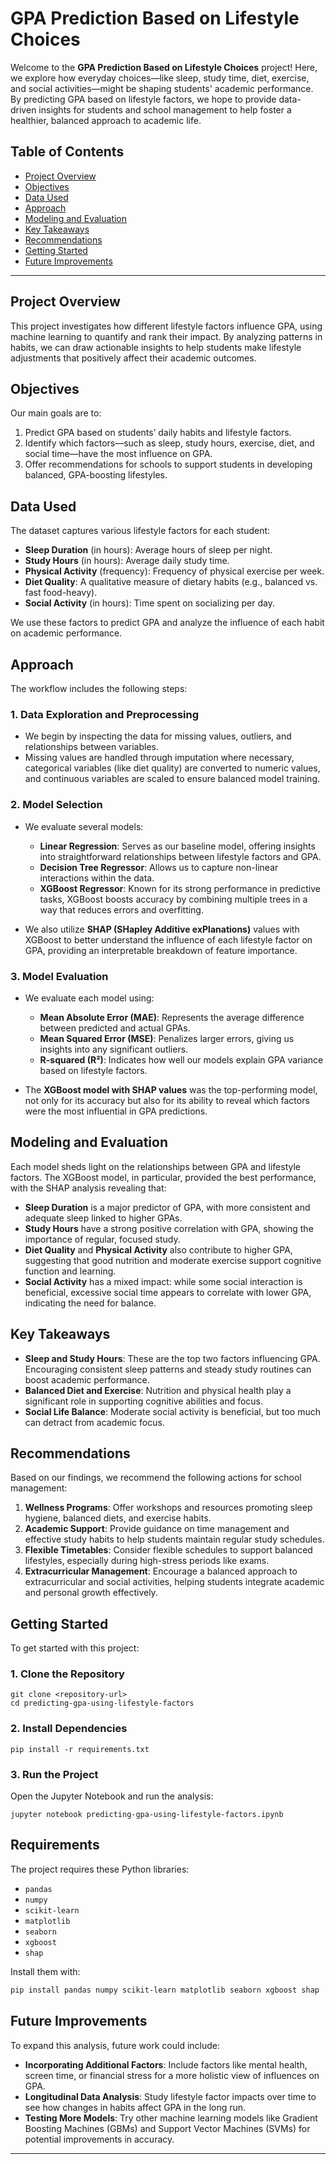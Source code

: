 # GPA Prediction Based on Lifestyle Choices

Welcome to the **GPA Prediction Based on Lifestyle Choices** project! Here, we explore how everyday choices—like sleep, study time, diet, exercise, and social activities—might be shaping students' academic performance. By predicting GPA based on lifestyle factors, we hope to provide data-driven insights for students and school management to help foster a healthier, balanced approach to academic life.

## Table of Contents

- [Project Overview](#project-overview)
- [Objectives](#objectives)
- [Data Used](#data-used)
- [Approach](#approach)
- [Modeling and Evaluation](#modeling-and-evaluation)
- [Key Takeaways](#key-takeaways)
- [Recommendations](#recommendations)
- [Getting Started](#getting-started)
- [Future Improvements](#future-improvements)

---

## Project Overview

This project investigates how different lifestyle factors influence GPA, using machine learning to quantify and rank their impact. By analyzing patterns in habits, we can draw actionable insights to help students make lifestyle adjustments that positively affect their academic outcomes.

## Objectives

Our main goals are to:
1. Predict GPA based on students’ daily habits and lifestyle factors.
2. Identify which factors—such as sleep, study hours, exercise, diet, and social time—have the most influence on GPA.
3. Offer recommendations for schools to support students in developing balanced, GPA-boosting lifestyles.

## Data Used

The dataset captures various lifestyle factors for each student:
- **Sleep Duration** (in hours): Average hours of sleep per night.
- **Study Hours** (in hours): Average daily study time.
- **Physical Activity** (frequency): Frequency of physical exercise per week.
- **Diet Quality**: A qualitative measure of dietary habits (e.g., balanced vs. fast food-heavy).
- **Social Activity** (in hours): Time spent on socializing per day.

We use these factors to predict GPA and analyze the influence of each habit on academic performance.

## Approach

The workflow includes the following steps:

### 1. Data Exploration and Preprocessing
   - We begin by inspecting the data for missing values, outliers, and relationships between variables.
   - Missing values are handled through imputation where necessary, categorical variables (like diet quality) are converted to numeric values, and continuous variables are scaled to ensure balanced model training.

### 2. Model Selection
   - We evaluate several models:
     - **Linear Regression**: Serves as our baseline model, offering insights into straightforward relationships between lifestyle factors and GPA.
     - **Decision Tree Regressor**: Allows us to capture non-linear interactions within the data.
     - **XGBoost Regressor**: Known for its strong performance in predictive tasks, XGBoost boosts accuracy by combining multiple trees in a way that reduces errors and overfitting.
   
   - We also utilize **SHAP (SHapley Additive exPlanations)** values with XGBoost to better understand the influence of each lifestyle factor on GPA, providing an interpretable breakdown of feature importance.

### 3. Model Evaluation
   - We evaluate each model using:
     - **Mean Absolute Error (MAE)**: Represents the average difference between predicted and actual GPAs.
     - **Mean Squared Error (MSE)**: Penalizes larger errors, giving us insights into any significant outliers.
     - **R-squared (R²)**: Indicates how well our models explain GPA variance based on lifestyle factors.
   
   - The **XGBoost model with SHAP values** was the top-performing model, not only for its accuracy but also for its ability to reveal which factors were the most influential in GPA predictions.

## Modeling and Evaluation

Each model sheds light on the relationships between GPA and lifestyle factors. The XGBoost model, in particular, provided the best performance, with the SHAP analysis revealing that:

- **Sleep Duration** is a major predictor of GPA, with more consistent and adequate sleep linked to higher GPAs.
- **Study Hours** have a strong positive correlation with GPA, showing the importance of regular, focused study.
- **Diet Quality** and **Physical Activity** also contribute to higher GPA, suggesting that good nutrition and moderate exercise support cognitive function and learning.
- **Social Activity** has a mixed impact: while some social interaction is beneficial, excessive social time appears to correlate with lower GPA, indicating the need for balance.

## Key Takeaways

- **Sleep and Study Hours**: These are the top two factors influencing GPA. Encouraging consistent sleep patterns and steady study routines can boost academic performance.
- **Balanced Diet and Exercise**: Nutrition and physical health play a significant role in supporting cognitive abilities and focus.
- **Social Life Balance**: Moderate social activity is beneficial, but too much can detract from academic focus.

## Recommendations

Based on our findings, we recommend the following actions for school management:

1. **Wellness Programs**: Offer workshops and resources promoting sleep hygiene, balanced diets, and exercise habits.
2. **Academic Support**: Provide guidance on time management and effective study habits to help students maintain regular study schedules.
3. **Flexible Timetables**: Consider flexible schedules to support balanced lifestyles, especially during high-stress periods like exams.
4. **Extracurricular Management**: Encourage a balanced approach to extracurricular and social activities, helping students integrate academic and personal growth effectively.

## Getting Started

To get started with this project:

### 1. Clone the Repository
   ```
   git clone <repository-url>
   cd predicting-gpa-using-lifestyle-factors
   ```

### 2. Install Dependencies
   ```
   pip install -r requirements.txt
   ```

### 3. Run the Project
   Open the Jupyter Notebook and run the analysis:
   ```
   jupyter notebook predicting-gpa-using-lifestyle-factors.ipynb
   ```

## Requirements

The project requires these Python libraries:
- `pandas`
- `numpy`
- `scikit-learn`
- `matplotlib`
- `seaborn`
- `xgboost`
- `shap`

Install them with:
```bash
pip install pandas numpy scikit-learn matplotlib seaborn xgboost shap
```

## Future Improvements

To expand this analysis, future work could include:
- **Incorporating Additional Factors**: Include factors like mental health, screen time, or financial stress for a more holistic view of influences on GPA.
- **Longitudinal Data Analysis**: Study lifestyle factor impacts over time to see how changes in habits affect GPA in the long run.
- **Testing More Models**: Try other machine learning models like Gradient Boosting Machines (GBMs) and Support Vector Machines (SVMs) for potential improvements in accuracy.

---
